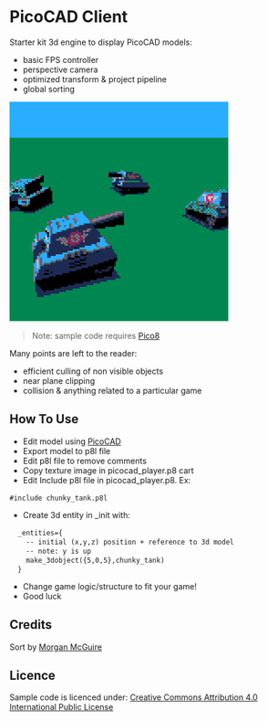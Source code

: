 # PicoCAD Client

Starter kit 3d engine to display PicoCAD models:

- basic FPS controller
- perspective camera
- optimized transform & project pipeline
- global sorting

![Tank Prototype](chunky_tanks.gif)

>Note: sample code requires [Pico8](https://www.lexaloffle.com/pico-8.php)

Many points are left to the reader:
- efficient culling of non visible objects
- near plane clipping
- collision & anything related to a particular game

## How To Use
- Edit model using [PicoCAD](https://johanpeitz.itch.io/picocad)
- Export model to p8l file
- Edit p8l file to remove comments
- Copy texture image in picocad_player.p8 cart
- Edit Include p8l file in picocad_player.p8. Ex:
```
#include chunky_tank.p8l
```
- Create 3d entity in _init with:
```
  _entities={
    -- initial (x,y,z) position + reference to 3d model  
    -- note: y is up  
    make_3dobject({5,0,5},chunky_tank)
  }
```
- Change game logic/structure to fit your game!
- Good luck

## Credits

Sort by [Morgan McGuire](https://github.com/morgan3d/misc/tree/master/p8sort)

## Licence

Sample code is licenced under: [Creative Commons Attribution 4.0 International Public License](https://creativecommons.org/licenses/by/4.0/legalcode)

